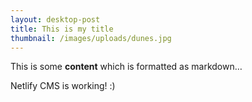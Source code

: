 ```yaml
---
layout: desktop-post
title: This is my title
thumbnail: /images/uploads/dunes.jpg
---
```


This is some **content** which is formatted as markdown…

Netlify CMS is working! :)
